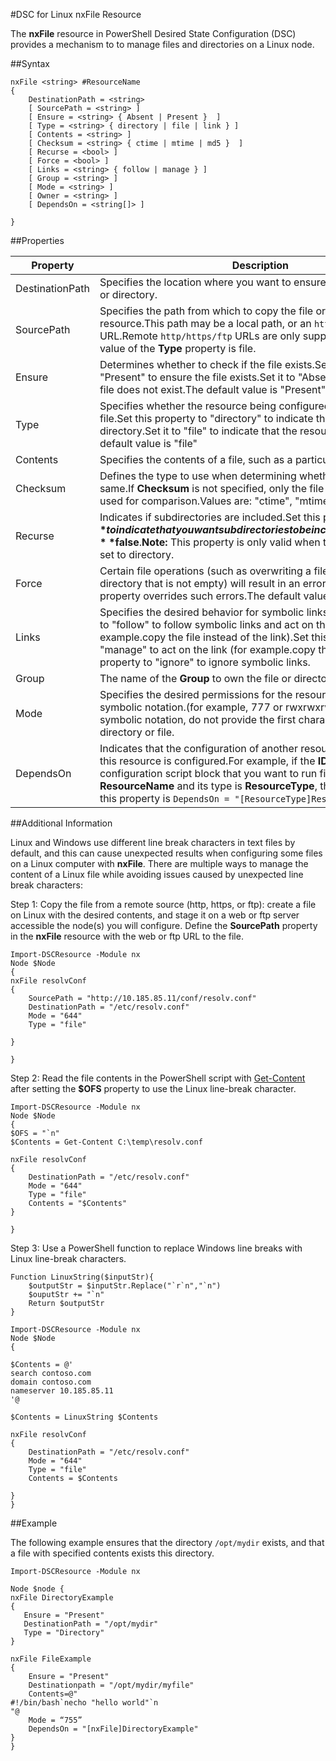 #DSC for Linux nxFile Resource

The **nxFile** resource in PowerShell Desired State Configuration (DSC) provides a mechanism to to manage files and directories on a Linux node.

##Syntax

```
nxFile <string> #ResourceName
{
    DestinationPath = <string>
    [ SourcePath = <string> ]
    [ Ensure = <string> { Absent | Present }  ]
    [ Type = <string> { directory | file | link } ]
    [ Contents = <string> ]
    [ Checksum = <string> { ctime | mtime | md5 }  ]
    [ Recurse = <bool> ]
    [ Force = <bool> ]
    [ Links = <string> { follow | manage } ]
    [ Group = <string> ]
    [ Mode = <string> ]
    [ Owner = <string> ]
    [ DependsOn = <string[]> ]

}
```

##Properties

| Property| Description|
|---|---|
| DestinationPath| Specifies the location where you want to ensure the state for a file or directory.|
| SourcePath| Specifies the path from which to copy the file or folder resource.This path may be a local path, or an `http/https/ftp` URL.Remote `http/https/ftp` URLs are only supported when the value of the **Type** property is file.|
| Ensure| Determines whether to check if the file exists.Set this property to "Present" to ensure the file exists.Set it to "Absent" to ensure the file does not exist.The default value is "Present".|
| Type| Specifies whether the resource being configured is a directory or a file.Set this property to "directory" to indicate that the resource is a directory.Set it to "file" to indicate that the resource is a file.The default value is "file"|
| Contents| Specifies the contents of a file, such as a particular string.|
| Checksum| Defines the type to use when determining whether two files are the same.If **Checksum** is not specified, only the file or directory name is used for comparison.Values are: "ctime", "mtime", or "md5".|
| Recurse| Indicates if subdirectories are included.Set this property to **$true** to indicate that you want subdirectories to be included.The default is **$false**.**Note:** This property is only valid when the **Type** property is set to directory.|
| Force| Certain file operations (such as overwriting a file or deleting a directory that is not empty) will result in an error.Using the **Force** property overrides such errors.The default value is **$false**.|
| Links| Specifies the desired behavior for symbolic links.Set this property to "follow" to follow symbolic links and act on the links target (for example.copy the file instead of the link).Set this property to "manage" to act on the link (for example.copy the link itself).Set this property to "ignore" to ignore symbolic links.|
| Group| The name of the **Group** to own the file or directory.|
| Mode| Specifies the desired permissions for the resource, in octal or symbolic notation.(for example, 777 or rwxrwxrwx).If using symbolic notation, do not provide the first character which indicates directory or file.|
| DependsOn| Indicates that the configuration of another resource must run before this resource is configured.For example, if the **ID** of the resource configuration script block that you want to run first is **ResourceName** and its type is **ResourceType**, the syntax for using this property is `DependsOn = "[ResourceType]ResourceName"`.|

##Additional Information

Linux and Windows use different line break characters in text files by default, and this can cause unexpected results when configuring some files on a Linux computer with __nxFile__. There are multiple ways to manage the content of a Linux file while avoiding issues caused by unexpected line break characters:

Step 1: Copy the file from a remote source (http, https, or ftp): create a file on Linux with the desired contents, and stage it on a web or ftp server accessible the node(s) you will configure. Define the __SourcePath__ property in the __nxFile__ resource with the web or ftp URL to the file.

```
Import-DSCResource -Module nx
Node $Node
{
nxFile resolvConf
{
    SourcePath = "http://10.185.85.11/conf/resolv.conf"
    DestinationPath = "/etc/resolv.conf"
    Mode = "644"        
    Type = "file"

}

}
```


Step 2: Read the file contents in the PowerShell script with [Get-Content](https://technet.microsoft.com/en-us/library/hh849787.aspx) after setting the __$OFS__ property to use the Linux line-break character.


```
Import-DSCResource -Module nx
Node $Node
{
$OFS = "`n"
$Contents = Get-Content C:\temp\resolv.conf

nxFile resolvConf
{
    DestinationPath = "/etc/resolv.conf"
    Mode = "644"        
    Type = "file"
    Contents = "$Contents"
}

}
```


Step 3: Use a PowerShell function to replace Windows line breaks with Linux line-break characters.

```
Function LinuxString($inputStr){
    $outputStr = $inputStr.Replace("`r`n","`n")
    $ouputStr += "`n"
    Return $outputStr
}

Import-DSCResource -Module nx
Node $Node
{

$Contents = @'
search contoso.com
domain contoso.com
nameserver 10.185.85.11
'@

$Contents = LinuxString $Contents

nxFile resolvConf
{
    DestinationPath = "/etc/resolv.conf"
    Mode = "644"        
    Type = "file"
    Contents = $Contents

}
}
```

##Example

The following example ensures that the directory `/opt/mydir` exists, and that a file with specified contents exists this directory.

```
Import-DSCResource -Module nx 

Node $node {
nxFile DirectoryExample
{
   Ensure = "Present"
   DestinationPath = "/opt/mydir"
   Type = "Directory"
}

nxFile FileExample
{
    Ensure = "Present"
    Destinationpath = "/opt/mydir/myfile"
    Contents=@"
#!/bin/bash`necho "hello world"`n
"@ 
    Mode = “755”
    DependsOn = "[nxFile]DirectoryExample"
} 
}
```





